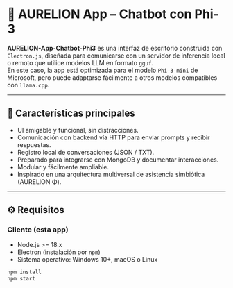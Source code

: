 # 🌌 AURELION App – Chatbot con Phi-3

**AURELION-App-Chatbot-Phi3** es una interfaz de escritorio construida con `Electron.js`, diseñada para comunicarse con un servidor de inferencia local o remoto que utilice modelos LLM en formato `gguf`.  
En este caso, la app está optimizada para el modelo `Phi-3-mini` de Microsoft, pero puede adaptarse fácilmente a otros modelos compatibles con `llama.cpp`.

---

## 🧠 Características principales

- UI amigable y funcional, sin distracciones.
- Comunicación con backend vía HTTP para enviar prompts y recibir respuestas.
- Registro local de conversaciones (JSON / TXT).
- Preparado para integrarse con MongoDB y documentar interacciones.
- Modular y fácilmente ampliable.
- Inspirado en una arquitectura multiversal de asistencia simbiótica (AURELION Φ).

---

## ⚙️ Requisitos

### Cliente (esta app)
- Node.js >= 18.x
- Electron (instalación por `npm`)
- Sistema operativo: Windows 10+, macOS o Linux

```bash
npm install
npm start
